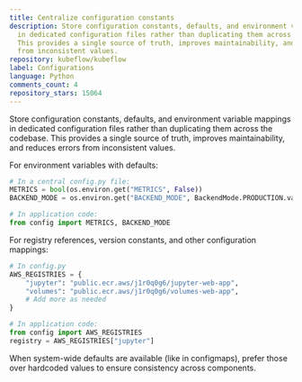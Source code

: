 ```yaml
---
title: Centralize configuration constants
description: Store configuration constants, defaults, and environment variable mappings
  in dedicated configuration files rather than duplicating them across the codebase.
  This provides a single source of truth, improves maintainability, and reduces errors
  from inconsistent values.
repository: kubeflow/kubeflow
label: Configurations
language: Python
comments_count: 4
repository_stars: 15064
---
```


Store configuration constants, defaults, and environment variable mappings in dedicated configuration files rather than duplicating them across the codebase. This provides a single source of truth, improves maintainability, and reduces errors from inconsistent values.

For environment variables with defaults:
```python
# In a central config.py file:
METRICS = bool(os.environ.get("METRICS", False))
BACKEND_MODE = os.environ.get("BACKEND_MODE", BackendMode.PRODUCTION.value)

# In application code:
from config import METRICS, BACKEND_MODE
```

For registry references, version constants, and other configuration mappings:
```python
# In config.py
AWS_REGISTRIES = {
    "jupyter": "public.ecr.aws/j1r0q0g6/jupyter-web-app",
    "volumes": "public.ecr.aws/j1r0q0g6/volumes-web-app",
    # Add more as needed
}

# In application code:
from config import AWS_REGISTRIES
registry = AWS_REGISTRIES["jupyter"]
```

When system-wide defaults are available (like in configmaps), prefer those over hardcoded values to ensure consistency across components.
